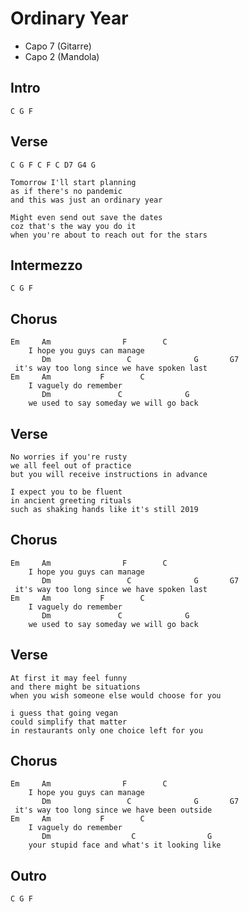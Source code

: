 # Ordinary Year

* Capo 7 (Gitarre)
* Capo 2 (Mandola)

## Intro

	C G F

## Verse

	C G F C F C D7 G4 G

	Tomorrow I'll start planning
	as if there's no pandemic
	and this was just an ordinary year

	Might even send out save the dates
	coz that's the way you do it
	when you're about to reach out for the stars

## Intermezzo

	C G F

## Chorus

	Em     Am                F        C
	    I hope you guys can manage
	       Dm                 C              G       G7
	 it's way too long since we have spoken last
	Em     Am           F        C
	    I vaguely do remember
	       Dm               C              G
	    we used to say someday we will go back

## Verse

	No worries if you're rusty
	we all feel out of practice
	but you will receive instructions in advance

	I expect you to be fluent
	in ancient greeting rituals
	such as shaking hands like it's still 2019

## Chorus

	Em     Am                F        C
	    I hope you guys can manage
	       Dm                 C              G       G7
	 it's way too long since we have spoken last
	Em     Am           F        C
	    I vaguely do remember
	       Dm               C              G
	    we used to say someday we will go back

## Verse

	At first it may feel funny
	and there might be situations
	when you wish someone else would choose for you

	i guess that going vegan
	could simplify that matter
	in restaurants only one choice left for you

## Chorus

	Em     Am                F        C
	    I hope you guys can manage
	       Dm                 C              G       G7
	 it's way too long since we have been outside
	Em     Am           F        C
	    I vaguely do remember
	       Dm                  C                G
	    your stupid face and what's it looking like

## Outro

	C G F
